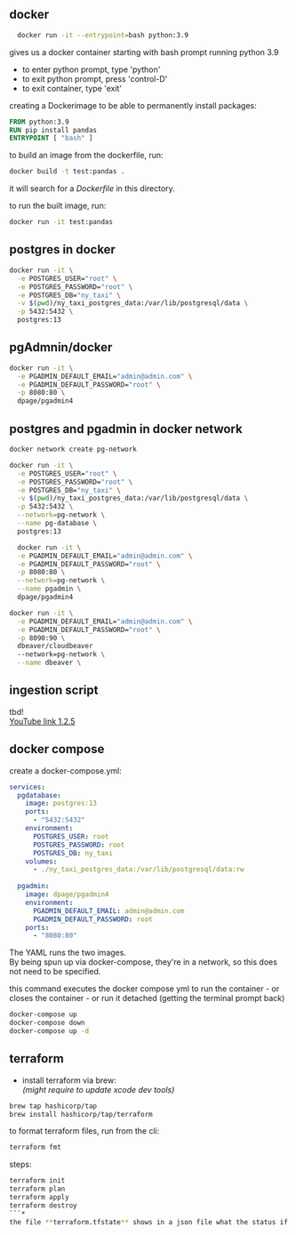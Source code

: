 ## docker
```zsh
  docker run -it --entrypoint=bash python:3.9
```
gives us a docker container starting with bash prompt running python 3.9
- to enter python prompt, type 'python'
- to exit python prompt, press 'control-D'
- to exit container, type 'exit'

 creating a Dockerimage to be able to permanently install packages:
```Dockerfile
FROM python:3.9
RUN pip install pandas
ENTRYPOINT [ "bash" ]
```
to build an image from the dockerfile, run:
```zsh
docker build -t test:pandas .
```
it will search for a *Dockerfile* in this directory.

to run the built image, run:
```zsh
docker run -it test:pandas
```

## postgres in docker 

```zsh
docker run -it \
  -e POSTGRES_USER="root" \
  -e POSTGRES_PASSWORD="root" \
  -e POSTGRES_DB="ny_taxi" \
  -v $(pwd)/ny_taxi_postgres_data:/var/lib/postgresql/data \
  -p 5432:5432 \
  postgres:13
```

## pgAdmnin/docker

```zsh
docker run -it \
  -e PGADMIN_DEFAULT_EMAIL="admin@admin.com" \
  -e PGADMIN_DEFAULT_PASSWORD="root" \
  -p 8080:80 \
  dpage/pgadmin4
  ```

  ## postgres and pgadmin in docker network

```zsh
docker network create pg-network
```

```zsh
docker run -it \
  -e POSTGRES_USER="root" \
  -e POSTGRES_PASSWORD="root" \
  -e POSTGRES_DB="ny_taxi" \
  -v $(pwd)/ny_taxi_postgres_data:/var/lib/postgresql/data \
  -p 5432:5432 \
  --network=pg-network \
  --name pg-database \
  postgres:13
  ```

```zsh
  docker run -it \
  -e PGADMIN_DEFAULT_EMAIL="admin@admin.com" \
  -e PGADMIN_DEFAULT_PASSWORD="root" \
  -p 8080:80 \
  --network=pg-network \
  --name pgadmin \
  dpage/pgadmin4
```

```zsh
docker run -it \
  -e PGADMIN_DEFAULT_EMAIL="admin@admin.com" \
  -e PGADMIN_DEFAULT_PASSWORD="root" \
  -p 8090:90 \
  dbeaver/cloudbeaver
  --network=pg-network \
  --name dbeaver \
```

## ingestion script
tbd!  
[YouTube link 1.2.5](https://www.youtube.com/watch?v=B1WwATwf-vY&list=PL3MmuxUbc_hJed7dXYoJw8DoCuVHhGEQb&index=8&pp=iAQB)

## docker compose

create a docker-compose.yml:  

```yml
services:
  pgdatabase:
    image: postgres:13
    ports:
      - "5432:5432"
    environment:
      POSTGRES_USER: root
      POSTGRES_PASSWORD: root
      POSTGRES_DB: ny_taxi
    volumes:
      - ./ny_taxi_postgres_data:/var/lib/postgresql/data:rw
 
  pgadmin:
    image: dpage/pgadmin4
    environment:
      PGADMIN_DEFAULT_EMAIL: admin@admin.com
      PGADMIN_DEFAULT_PASSWORD: root
    ports:
      - "8080:80"
```

The YAML runs the two images.  
By being spun up via docker-compose, they're in a network, so this does not need to be specified.

this command executes the docker compose yml to run the container - or closes the container - or run it detached (getting the terminal prompt back)  

```zsh
docker-compose up
docker-compose down
docker-compose up -d
```

## terraform
- install terraform via brew:  
  *(might require to update xcode dev tools)*
```zsh
brew tap hashicorp/tap
brew install hashicorp/tap/terraform
```

to format terraform files, run from the cli:
```zsh
terraform fmt
```

steps:
```zsh
terraform init
terraform plan
terraform apply
terraform destroy  
```*
the file **terraform.tfstate** shows in a json file what the status if the structure.